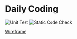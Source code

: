 # Daily Coding

![Unit Test](https://github.com/AbhishekGowda28/100DaysChallenge/workflows/Unit%20Test/badge.svg)
![Static Code Check](https://github.com/AbhishekGowda28/100DaysChallenge/workflows/Static%20Code%20Check/badge.svg)


[Wireframe](https://abhishekgowda28.github.io/100DaysChallenge/wireframe-renderer/)
